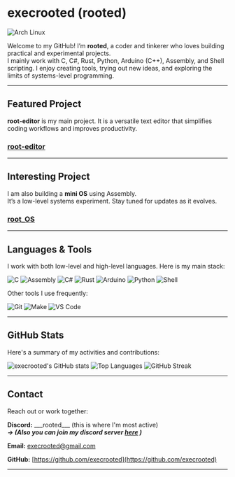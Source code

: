 # execrooted (rooted)
![Arch Linux](https://img.shields.io/badge/Arch_Linux-1793D1?style=for-the-badge&logo=arch-linux&logoColor=white)

Welcome to my GitHub! I’m **rooted**, a coder and tinkerer who loves building practical and experimental projects.  
I mainly work with C, C#, Rust, Python, Arduino (C++), Assembly, and Shell scripting. I enjoy creating tools, trying out new ideas, and exploring the limits of systems-level programming.

---

## Featured Project

**root-editor** is my main project. It is a versatile text editor that simplifies coding workflows and improves productivity.
### [root-editor](https://github.com/execrooted/root-editor)


---

## Interesting Project

I am also building a **mini OS** using Assembly.  
It’s a low-level systems experiment. Stay tuned for updates as it evolves.

### [root_OS](https://github.com/execrooted/root_OS)

---

## Languages & Tools

I work with both low-level and high-level languages. Here is my main stack:

![C](https://img.shields.io/badge/C-555555?style=for-the-badge&logo=c&logoColor=white)
![Assembly](https://img.shields.io/badge/Assembly-555555?style=for-the-badge&logo=programming&logoColor=white)
![C#](https://img.shields.io/badge/C%23-239120?style=for-the-badge&logo=c-sharp&logoColor=white)
![Rust](https://img.shields.io/badge/Rust-000000?style=for-the-badge&logo=rust&logoColor=white)
![Arduino](https://img.shields.io/badge/Arduino-D22222?style=for-the-badge&logo=arduino&logoColor=white)
![Python](https://img.shields.io/badge/Python-3776AB?style=for-the-badge&logo=python&logoColor=white)
![Shell](https://img.shields.io/badge/Shell-121011?style=for-the-badge&logo=gnu-bash&logoColor=white)

Other tools I use frequently:

![Git](https://img.shields.io/badge/Git-F05032?style=for-the-badge&logo=git&logoColor=white)
![Make](https://img.shields.io/badge/Make-000000?style=for-the-badge&logo=gnu-make&logoColor=white)
![VS Code](https://img.shields.io/badge/VS_Code-007ACC?style=for-the-badge&logo=visual-studio-code&logoColor=white)


---

## GitHub Stats
Here's a summary of my activities and contributions:

![execrooted's GitHub stats](https://github-readme-stats.vercel.app/api?username=execrooted&show_icons=true&theme=radical&count_private=true)
![Top Languages](https://github-readme-stats.vercel.app/api/top-langs/?username=execrooted&layout=compact&theme=radical)
![GitHub Streak](https://github-readme-streak-stats.herokuapp.com/?user=execrooted&theme=radical)

---

## Contact

Reach out or work together:

**Discord:** \_\_\_rooted\_\_\_ (this is where I'm most active) <br>
    ***-> (Also you can join my discord server [here](https://discord.gg/ncZKhxCR4q) )***

**Email:** execrooted@gmail.com

**GitHub:** [https://github.com/execrooted](https://github.com/execrooted)

---





